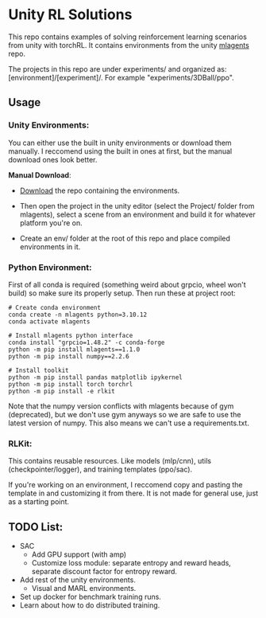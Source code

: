 # Unity RL Solutions
This repo contains examples of solving reinforcement learning scenarios from unity with torchRL. 
It contains environments from the unity [mlagents](https://github.com/Unity-Technologies/ml-agents) repo.

The projects in this repo are under experiments/ and organized as: [environment]/[experiment]/. 
For example "experiments/3DBall/ppo".

## **Usage**

### **Unity Environments**:
You can either use the built in unity environments or download them manually. I reccomend using the built in ones at first, but the manual download ones look better.

**Manual Download**:
-  [Download](https://docs.unity3d.com/Packages/com.unity.ml-agents@4.0/manual/Installation.html) the repo containing the environments.

- Then open the project in the unity editor (select the Project/ folder from mlagents), select a scene from an environment and build it for whatever platform you're on.
- Create an env/ folder at the root of this repo and place compiled environments in it.

### **Python Environment**:

First of all conda is required (something weird about grpcio, wheel won't build) so make sure its properly setup. Then run these at project root:

```
# Create conda environment
conda create -n mlagents python=3.10.12
conda activate mlagents

# Install mlagents python interface
conda install "grpcio=1.48.2" -c conda-forge
python -m pip install mlagents==1.1.0
python -m pip install numpy==2.2.6

# Install toolkit
python -m pip install pandas matplotlib ipykernel
python -m pip install torch torchrl 
python -m pip install -e rlkit
```
Note that the numpy version conflicts with mlagents because of gym (deprecated), but we don't use gym anyways so we are safe to use the latest version of numpy. This also means we can't use a requirements.txt.

### **RLKit:**
This contains reusable resources. Like models (mlp/cnn), utils (checkpointer/logger), and training templates (ppo/sac).

If you're working on an environment, I reccomend copy and pasting the template in and customizing it from there. It is not made for general use, just as a starting point. 

## **TODO List:**
- SAC
    - Add GPU support (with amp)
    - Customize loss module: separate entropy and reward heads, separate discount factor for entropy reward.
- Add rest of the unity environments.
    - Visual and MARL environments.
- Set up docker for benchmark training runs.
- Learn about how to do distributed training.
